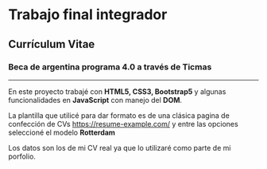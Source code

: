 # Trabajo final integrador

## Currículum Vitae

### Beca de argentina programa 4.0 a través de Ticmas

-------------------------------------

En este proyecto trabajé con **HTML5, CSS3, Bootstrap5** y algunas funcionalidades en **JavaScript** con manejo del **DOM**.

La plantilla que utilicé para dar formato es de una clásica pagina de confección de CVs <https://resume-example.com/> y entre las opciones seleccioné el modelo **Rotterdam**

Los datos son los de mi CV real ya que lo utilizaré como parte de mi porfolio.
